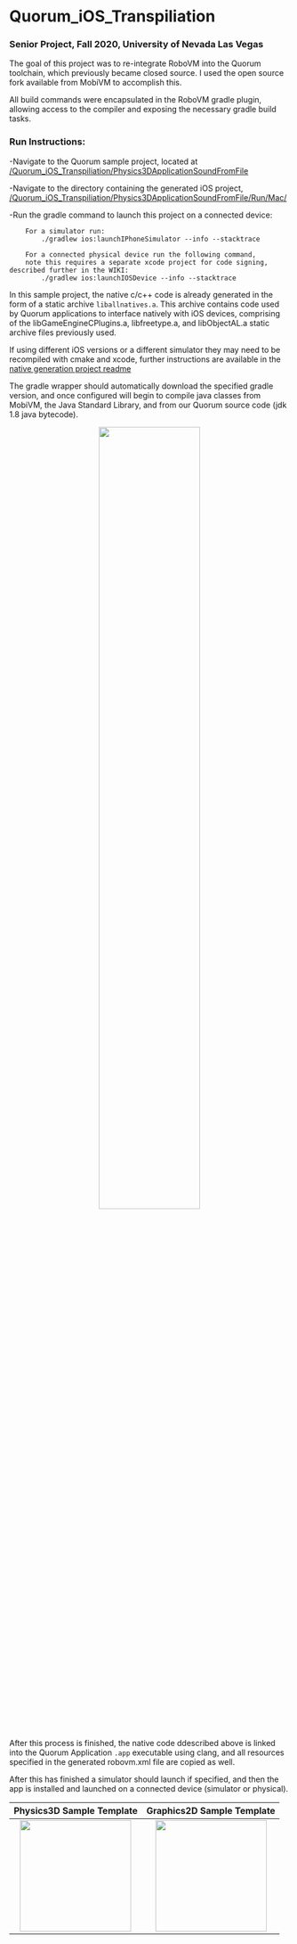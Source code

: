 # Quorum_iOS_Transpiliation
### Senior Project, Fall 2020, University of Nevada Las Vegas

The goal of this project was to re-integrate RoboVM into the Quorum toolchain, which previously became closed source.
I used the open source fork available from MobiVM to accomplish this.

All build commands were encapsulated in the RoboVM gradle plugin, allowing access to the compiler and exposing the necessary gradle build tasks.

### Run Instructions:

-Navigate to the Quorum sample project, located at [/Quorum_iOS_Transpiliation/Physics3DApplicationSoundFromFile](https://github.com/thenick775/Quorum_iOS_Transpiliation/tree/main/Physics3DApplicationSoundFromFile)

-Navigate to the directory containing the generated iOS project, [/Quorum_iOS_Transpiliation/Physics3DApplicationSoundFromFile/Run/Mac/](https://github.com/thenick775/Quorum_iOS_Transpiliation/tree/main/Physics3DApplicationSoundFromFile/Run/Mac)

-Run the gradle command to launch this project on a connected device:
````    
    For a simulator run:
        ./gradlew ios:launchIPhoneSimulator --info --stacktrace
````
````
    For a connected physical device run the following command,
    note this requires a separate xcode project for code signing, described further in the WIKI:
        ./gradlew ios:launchIOSDevice --info --stacktrace  
````

In this sample project, the native c/c++ code is already generated in the form of a static archive `liballnatives.a`. This archive contains code used by Quorum applications to interface natively with iOS devices, comprising of the libGameEngineCPlugins.a, libfreetype.a, and libObjectAL.a static archive files previously used.

If using different iOS versions or a different simulator they may need to be recompiled with cmake and xcode, further instructions are available in the [native generation project readme](https://github.com/thenick775/Quorum_iOS_Transpiliation/blob/main/xcode_all_natives_v2allcmake/README.md)


The gradle wrapper should automatically download the specified gradle version, and once configured will begin to compile java classes from MobiVM, the Java Standard Library, and from our Quorum source code (jdk 1.8 java bytecode).

<div align="center">  

<img src="https://github.com/thenick775/Quorum_iOS_Transpiliation/blob/main/graphics/output.png" width="60%">

</div>

After this process is finished, the native code ddescribed above is linked into the Quorum Application `.app` executable using clang, and all resources specified in the generated robovm.xml file are copied as well.

After this has finished a simulator should launch if specified, and then the app is installed and launched on a connected device (simulator or physical).   

    
<div align="center">  

Physics3D Sample Template |  Graphics2D Sample Template
:-------------------------:|:-------------------------:
<img src="https://github.com/thenick775/Quorum_iOS_Transpiliation/blob/main/graphics/Screen%20Shot%202020-10-30%20at%206.33.28%20PM.png" width="200"> |  <img src="https://github.com/thenick775/Quorum_iOS_Transpiliation/blob/main/graphics/Screen%20Shot%202020-10-30%20at%206.33.28%20PM-2.png" width="200">

</div>


